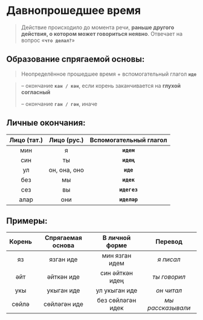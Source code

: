# Давнопрошедшее время

> Действие происходило до момента речи, **раньше другого действия, о котором может говориться неявно**. Отвечает на вопрос «**`что делал?`**»

## Образование спрягаемой основы:

> Неопределённое прошедшее время + вспомогательный глагол **`иде`**

> – окончание **`кан / кән`**, если корень заканчивается на **глухой согласный**
>
> – окончание **`ган / гән`**, иначе

## Личные окончания:

| Лицо (тат.) | Лицо (рус.)  | Вспомогательный глагол |
|:-----------:|:------------:|:----------------------:|
| мин         | я            | **`идем`**             |
| син         | ты           | **`идең`**             |
| ул          | он, она, оно | **`иде`**              |
| без         | мы           | **`идек`**             |
| сез         | вы           | **`идегез`**           |
| алар        | они          | **`иделәр`**           |

## Примеры:

| Корень | Спрягаемая основа | В личной форме    | Перевод           |
|:------:|:-----------------:|:-----------------:|:-----------------:|
| яз     | язган иде         | мин язган идем    | *я писал*         |
| әйт    | әйткән иде        | син әйткән идең   | *ты говорил*      |
| укы    | укыган иде        | ул укыган иде     | *он читал*        |
| сөйлә  | сөйләгән иде      | без сөйләгән идек | *мы рассказывали* |

